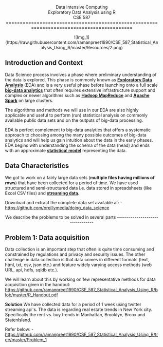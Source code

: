 <p align="center">Data Intensive Computing</br>Exploratory Data Analysis using R</br>CSE 587
==========================================================================================
<p align="center">![Img_1](https://raw.githubusercontent.com/ramanpreet1990/CSE_587_Statistical_Analysis_Using_R/master/Resources/2.png)


Introduction and Context
------------------------------------
Data Science process involves a phase where preliminary understanding of the data is explored. This phase is commonly known as [**Exploratory Data Analysis**](https://en.wikipedia.org/wiki/Exploratory_data_analysis) (EDA) and is a very useful phase before launching onto a full scale [**big-data analytics**](http://www.webopedia.com/TERM/B/big_data_analytics.html) that often requires extensive infrastructure support and complex or newer algorithms such as [**Hadoop MapReduce**](https://hadoop.apache.org/docs/r1.2.1/mapred_tutorial.html) and [**Apache Spark**](https://en.wikipedia.org/wiki/Apache_Spark) on large clusters. 

The algorithms and methods we will use in our EDA are also highly applicable and useful to perform (run) statistical analysis on commonly available public data sets and on the outputs of big-data processing. 

EDA is perfect complement to big-data analytics that offers a systematic approach to choosing among the many possible outcomes of big-data analytics and will help us gain intuition about the data in the early phases. EDA begins with understanding the schema of the data (head) and ends with an approximate [**statistical model**](https://en.wikipedia.org/wiki/Statistical_model) representing the data.


Data Characteristics
----------------------------
We got to work on a fairly large data sets (**multiple files having millions of rows**) that have been collected for a period of time. We have used structured and semi-structured data i.e. data stored in spreadsheets (like Excel CSV files) and [**streaming data**](https://aws.amazon.com/streaming-data/). 

Download and extract the complete data set available at: -
https://github.com/oreillymedia/doing_data_science


<p align="center">We describe the problems to be solved in several parts
---------------------------------


Problem 1: Data acquisition
---------------------------------------
Data collection is an important step that often is quite time consuming and constrained by regulations and privacy and security issues. The other challenge in data collection is that data comes in different formats (text, html, txt, csv, json etc.) and feature widely varying access methods (web URL, api, hdfs, sqldb etc.). 

We will learn about this by working on few representative methods for data acquisition given in the handout:
https://github.com/ramanpreet1990/CSE_587_Statistical_Analysis_Using_R/blob/master/R_Handout.pdf

**Solution**
We have collected data for a period of 1 week using twitter streaming api's. The data is regarding real estate trends in New York city. Specifically the rent vs. buy trends in Manhattan, Brooklyn, Bronx and StatenIsland.

Refer below: -
https://github.com/ramanpreet1990/CSE_587_Statistical_Analysis_Using_R/tree/master/Problem_1
